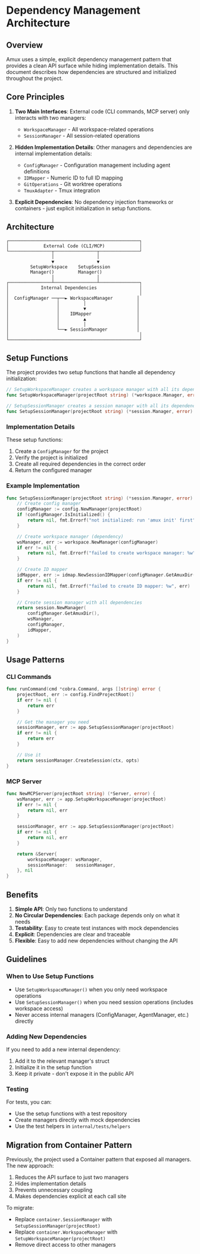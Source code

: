# Dependency Management Architecture

## Overview

Amux uses a simple, explicit dependency management pattern that provides a clean API surface while hiding implementation details. This document describes how dependencies are structured and initialized throughout the project.

## Core Principles

1. **Two Main Interfaces**: External code (CLI commands, MCP server) only interacts with two managers:
   - `WorkspaceManager` - All workspace-related operations
   - `SessionManager` - All session-related operations

2. **Hidden Implementation Details**: Other managers and dependencies are internal implementation details:
   - `ConfigManager` - Configuration management including agent definitions
   - `IDMapper` - Numeric ID to full ID mapping
   - `GitOperations` - Git worktree operations
   - `TmuxAdapter` - Tmux integration

3. **Explicit Dependencies**: No dependency injection frameworks or containers - just explicit initialization in setup functions.

## Architecture

```text
┌─────────────────────────────────────────────────┐
│             External Code (CLI/MCP)             │
└────────────────┬────────────────┬───────────────┘
                 │                │
                 ▼                ▼
         SetupWorkspace    SetupSession
         Manager()         Manager()
                 │                │
┌────────────────┴────────────────┴───────────────┐
│            Internal Dependencies                │
│                                                 │
│  ConfigManager ──┬──► WorkspaceManager         │
│                  │         │                   │
│                  │         ▼                   │
│                  │    IDMapper                 │
│                  │         ▲                   │
│                  │         │                   │
│                  └──► SessionManager           │
│                                                 │
└─────────────────────────────────────────────────┘
```

## Setup Functions

The project provides two setup functions that handle all dependency initialization:

```go
// SetupWorkspaceManager creates a workspace manager with all its dependencies
func SetupWorkspaceManager(projectRoot string) (*workspace.Manager, error)

// SetupSessionManager creates a session manager with all its dependencies
func SetupSessionManager(projectRoot string) (*session.Manager, error)
```

### Implementation Details

These setup functions:

1. Create a `ConfigManager` for the project
2. Verify the project is initialized
3. Create all required dependencies in the correct order
4. Return the configured manager

### Example Implementation

```go
func SetupSessionManager(projectRoot string) (*session.Manager, error) {
    // Create config manager
    configManager := config.NewManager(projectRoot)
    if !configManager.IsInitialized() {
        return nil, fmt.Errorf("not initialized: run 'amux init' first")
    }

    // Create workspace manager (dependency)
    wsManager, err := workspace.NewManager(configManager)
    if err != nil {
        return nil, fmt.Errorf("failed to create workspace manager: %w", err)
    }

    // Create ID mapper
    idMapper, err := idmap.NewSessionIDMapper(configManager.GetAmuxDir())
    if err != nil {
        return nil, fmt.Errorf("failed to create ID mapper: %w", err)
    }

    // Create session manager with all dependencies
    return session.NewManager(
        configManager.GetAmuxDir(),
        wsManager,
        configManager,
        idMapper,
    )
}
```

## Usage Patterns

### CLI Commands

```go
func runCommand(cmd *cobra.Command, args []string) error {
    projectRoot, err := config.FindProjectRoot()
    if err != nil {
        return err
    }

    // Get the manager you need
    sessionManager, err := app.SetupSessionManager(projectRoot)
    if err != nil {
        return err
    }

    // Use it
    return sessionManager.CreateSession(ctx, opts)
}
```

### MCP Server

```go
func NewMCPServer(projectRoot string) (*Server, error) {
    wsManager, err := app.SetupWorkspaceManager(projectRoot)
    if err != nil {
        return nil, err
    }

    sessionManager, err := app.SetupSessionManager(projectRoot)
    if err != nil {
        return nil, err
    }

    return &Server{
        workspaceManager: wsManager,
        sessionManager:   sessionManager,
    }, nil
}
```

## Benefits

1. **Simple API**: Only two functions to understand
2. **No Circular Dependencies**: Each package depends only on what it needs
3. **Testability**: Easy to create test instances with mock dependencies
4. **Explicit**: Dependencies are clear and traceable
5. **Flexible**: Easy to add new dependencies without changing the API

## Guidelines

### When to Use Setup Functions

- Use `SetupWorkspaceManager()` when you only need workspace operations
- Use `SetupSessionManager()` when you need session operations (includes workspace access)
- Never access internal managers (ConfigManager, AgentManager, etc.) directly

### Adding New Dependencies

If you need to add a new internal dependency:

1. Add it to the relevant manager's struct
2. Initialize it in the setup function
3. Keep it private - don't expose it in the public API

### Testing

For tests, you can:

- Use the setup functions with a test repository
- Create managers directly with mock dependencies
- Use the test helpers in `internal/tests/helpers`

## Migration from Container Pattern

Previously, the project used a Container pattern that exposed all managers. The new approach:

1. Reduces the API surface to just two managers
2. Hides implementation details
3. Prevents unnecessary coupling
4. Makes dependencies explicit at each call site

To migrate:

- Replace `container.SessionManager` with `SetupSessionManager(projectRoot)`
- Replace `container.WorkspaceManager` with `SetupWorkspaceManager(projectRoot)`
- Remove direct access to other managers
